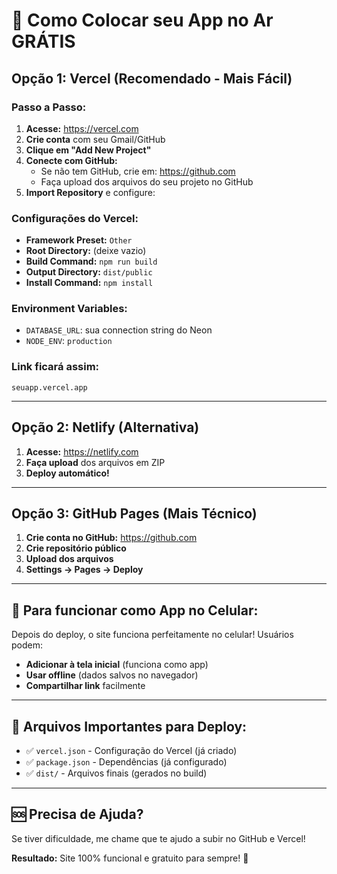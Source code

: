 # 🚀 Como Colocar seu App no Ar GRÁTIS

## Opção 1: Vercel (Recomendado - Mais Fácil)

### Passo a Passo:

1. **Acesse:** https://vercel.com
2. **Crie conta** com seu Gmail/GitHub
3. **Clique em "Add New Project"**
4. **Conecte com GitHub:**
   - Se não tem GitHub, crie em: https://github.com
   - Faça upload dos arquivos do seu projeto no GitHub
5. **Import Repository** e configure:

### Configurações do Vercel:
- **Framework Preset:** `Other`
- **Root Directory:** (deixe vazio)
- **Build Command:** `npm run build`
- **Output Directory:** `dist/public`
- **Install Command:** `npm install`

### Environment Variables:
- `DATABASE_URL`: sua connection string do Neon
- `NODE_ENV`: `production`

### Link ficará assim:
`seuapp.vercel.app`

---

## Opção 2: Netlify (Alternativa)

1. **Acesse:** https://netlify.com
2. **Faça upload** dos arquivos em ZIP
3. **Deploy automático!**

---

## Opção 3: GitHub Pages (Mais Técnico)

1. **Crie conta no GitHub:** https://github.com
2. **Crie repositório público**
3. **Upload dos arquivos**
4. **Settings → Pages → Deploy**

---

## 📱 Para funcionar como App no Celular:

Depois do deploy, o site funciona perfeitamente no celular! Usuários podem:
- **Adicionar à tela inicial** (funciona como app)
- **Usar offline** (dados salvos no navegador)
- **Compartilhar link** facilmente

---

## 🔧 Arquivos Importantes para Deploy:

- ✅ `vercel.json` - Configuração do Vercel (já criado)
- ✅ `package.json` - Dependências (já configurado)
- ✅ `dist/` - Arquivos finais (gerados no build)

---

## 🆘 Precisa de Ajuda?

Se tiver dificuldade, me chame que te ajudo a subir no GitHub e Vercel!

**Resultado:** Site 100% funcional e gratuito para sempre! 🎉